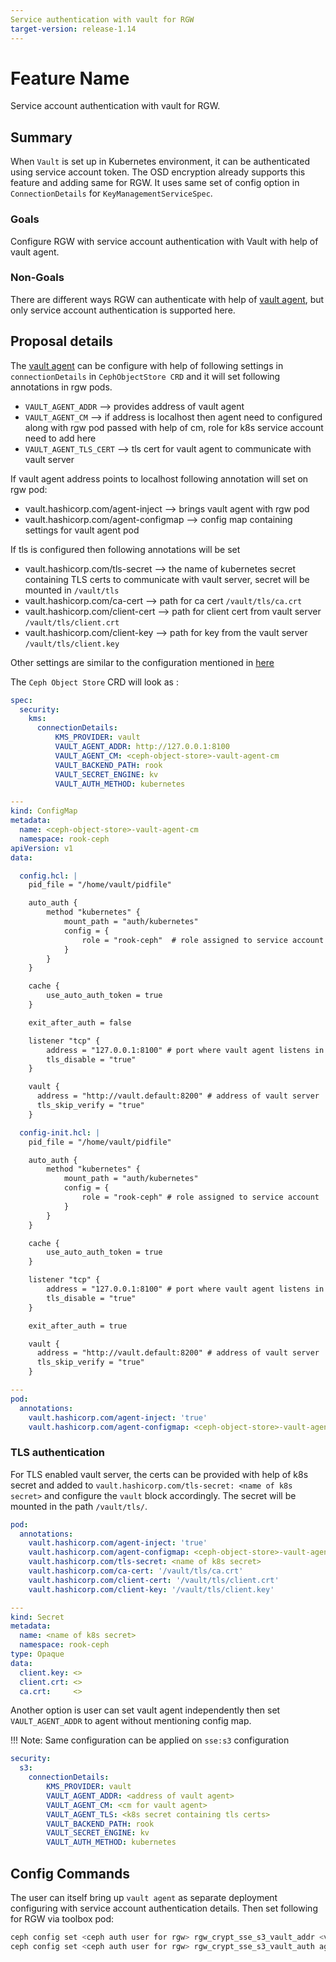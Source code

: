 ```yaml
---
Service authentication with vault for RGW
target-version: release-1.14
---
```


# Feature Name

Service account authentication with vault for RGW.

## Summary

When `Vault` is set up in Kubernetes environment, it can be authenticated using service account token. The OSD encryption already supports this feature and adding same for RGW. It uses same set of  config option in `ConnectionDetails` for `KeyManagementServiceSpec`.

### Goals

Configure RGW with service account authentication with Vault with help of vault agent.

### Non-Goals

There are different ways RGW can authenticate with help of [vault agent](https://docs.ceph.com/en/latest/radosgw/vault/#vault-agent), but only service account authentication is supported here.

## Proposal details

The [vault agent](https://developer.hashicorp.com/vault/docs/agent-and-proxy/agent#vault-stanza) can be configure with help of following settings in `connectionDetails` in `CephObjectStore CRD` and it will set following annotations in rgw pods.

* `VAULT_AGENT_ADDR`     --> provides address of vault agent
* `VAULT_AGENT_CM`       --> if address is localhost then agent need to configured along with rgw pod passed with help of cm, role for k8s service account need to add here
* `VAULT_AGENT_TLS_CERT` --> tls cert for vault agent to communicate with vault server

If vault agent address points to localhost following annotation will set on rgw pod:

* vault.hashicorp.com/agent-inject    --> brings vault agent with rgw pod
* vault.hashicorp.com/agent-configmap -->  config map containing settings for vault agent pod

If tls is configured then following annotations will be set

* vault.hashicorp.com/tls-secret  --> the name of kubernetes secret containing TLS certs to communicate with vault server, secret will be mounted in `/vault/tls`
* vault.hashicorp.com/ca-cert     --> path for ca cert `/vault/tls/ca.crt`
* vault.hashicorp.com/client-cert --> path for client cert from vault server  `/vault/tls/client.crt`
* vault.hashicorp.com/client-key  --> path for key from the vault server `/vault/tls/client.key`

Other settings are similar to the configuration mentioned in [here](/Documentation/Storage-Configuration/Advanced/key-management-system/#kubernetes-based-authentication)

The `Ceph Object Store` CRD will look as :

```yaml
spec:
  security:
    kms:
      connectionDetails:
          KMS_PROVIDER: vault
          VAULT_AGENT_ADDR: http://127.0.0.1:8100
          VAULT_AGENT_CM: <ceph-object-store>-vault-agent-cm
          VAULT_BACKEND_PATH: rook
          VAULT_SECRET_ENGINE: kv
          VAULT_AUTH_METHOD: kubernetes

---
kind: ConfigMap
metadata:
  name: <ceph-object-store>-vault-agent-cm
  namespace: rook-ceph
apiVersion: v1
data:

  config.hcl: |
    pid_file = "/home/vault/pidfile"

    auto_auth {
        method "kubernetes" {
            mount_path = "auth/kubernetes"
            config = {
                role = "rook-ceph"  # role assigned to service account
            }
        }
    }

    cache {
        use_auto_auth_token = true
    }

    exit_after_auth = false

    listener "tcp" {
        address = "127.0.0.1:8100" # port where vault agent listens in the pod
        tls_disable = "true"
    }

    vault {
      address = "http://vault.default:8200" # address of vault server
      tls_skip_verify = "true"
    }

  config-init.hcl: |
    pid_file = "/home/vault/pidfile"

    auto_auth {
        method "kubernetes" {
            mount_path = "auth/kubernetes"
            config = {
                role = "rook-ceph" # role assigned to service account
            }
        }
    }

    cache {
        use_auto_auth_token = true
    }

    listener "tcp" {
        address = "127.0.0.1:8100" # port where vault agent listens in the pod
        tls_disable = "true"
    }

    exit_after_auth = true

    vault {
      address = "http://vault.default:8200" # address of vault server
      tls_skip_verify = "true"
    }

---
pod:
  annotations:
    vault.hashicorp.com/agent-inject: 'true'
    vault.hashicorp.com/agent-configmap: <ceph-object-store>-vault-agent-cm

```

### TLS authentication

For TLS enabled vault server, the certs can be provided with help of k8s secret and added to `vault.hashicorp.com/tls-secret: <name of k8s secret>` and configure the `vault` block accordingly. The secret will be mounted in the path `/vault/tls/`.

```yaml
pod:
  annotations:
    vault.hashicorp.com/agent-inject: 'true'
    vault.hashicorp.com/agent-configmap: <ceph-object-store>-vault-agent-cm
    vault.hashicorp.com/tls-secret: <name of k8s secret>
    vault.hashicorp.com/ca-cert: '/vault/tls/ca.crt'
    vault.hashicorp.com/client-cert: '/vault/tls/client.crt'
    vault.hashicorp.com/client-key: '/vault/tls/client.key'

---
kind: Secret
metadata:
  name: <name of k8s secret>
  namespace: rook-ceph
type: Opaque
data:
  client.key: <>
  client.crt: <>
  ca.crt:     <>

```

Another option is user can set vault agent independently then set `VAULT_AGENT_ADDR` to agent without mentioning config map.

!!! Note:
Same configuration can be applied on `sse:s3` configuration

```yaml
security:
  s3:
    connectionDetails:
        KMS_PROVIDER: vault
        VAULT_AGENT_ADDR: <address of vault agent>
        VAULT_AGENT_CM: <cm for vault agent>
        VAULT_AGENT_TLS: <k8s secret containing tls certs>
        VAULT_BACKEND_PATH: rook
        VAULT_SECRET_ENGINE: kv
        VAULT_AUTH_METHOD: kubernetes
```

## Config Commands

The user can itself bring up `vault agent` as separate deployment configuring with service account authentication details. Then set following for RGW via toolbox pod:

```bash
ceph config set <ceph auth user for rgw> rgw_crypt_sse_s3_vault_addr <vault agent address>
ceph config set <ceph auth user for rgw> rgw_crypt_sse_s3_vault_auth agent
```
